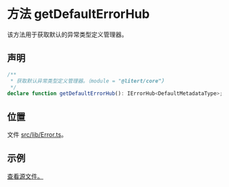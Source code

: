 # 方法 getDefaultErrorHub

该方法用于获取默认的异常类型定义管理器。

## 声明

```ts
/**
 * 获取默认异常类型定义管理器。（module = "@litert/core"）
 */
declare function getDefaultErrorHub(): IErrorHub<DefaultMetadataType>;
```

## 位置

文件 [src/lib/Error.ts](../../../src/lib/Error.ts)。

## 示例

[查看源文件。](../../../src/samples/01-errors.ts)
